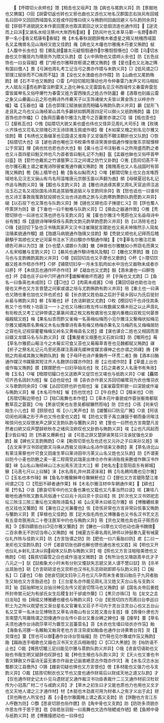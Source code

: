 <!-- { "loadSidebar": true } -->
　　【呼隈切火余烬也】豗【相击也又咺声】虺【病也与尾韵义异】防【豕掘地也又猬属】○回【胡雷切返也转也又邪也曲也又违也又地名汉郡国志右扶风有回城名曰回中又回回西域国名又姓或作回惟曰绕义与贿韵同回曲回避义与队韵同余异】徊【徘徊不进貌説文本作裵回寛衣也取其裵回之状又低徊流连也通作囘】【逆流而上曰泝又湖名水经注蔡州大岸西有湖】【防风叶也又本草马鄿一名野香莳萝一名小香又嵇康有香赋】槐【木名春秋説题辞槐木者虚星之精又桃槐西域国名又孟槐兽名见山海经又姓又佳韵】瘣【病也又木癅也尔雅瘣木苻娄又贿韵】蚘【人腹中长虫也】恛【昬乱貌雄太元疑恛恛通作尔雅恛恛惽也】○隈【乌切水曲也又尔雅厓内为隩厓外为隈又队韵】煨【火中熟物也又煨烬火余也】防【五色丝饰也一曰女容服】椳【门枢也尔雅释宫枢谓之椳又贿韵】偎【爱也也又北海之隅有国曰偎人】畏【弓渊也周礼考工记当弓之畏亦作隈与未韵义异】□【低风谓之□郭璞江赋徐而不□疾而不猛】渨【没也又水澳曲也亦作隈】防【山曲也又尾韵贿韵】碨【石不平也又贿韵】○雷【卢回切隂阳薄动也月令仲春雷乃发声又司马相如大人赋左元而右黔雷注黔雷天上造化神名又无雷国名见汉书西域传又春雷奔雷忽雷皆属琴名又俗呼爆竹为春雷又姓方雷西陵氏之姓古作防靁】罍【酒尊也刻画云雷之象又山罍画山云之形也韩诗外传罍天子以玉饰诸侯大夫皆以黄金饰士以梓亦作櫑】瓃【玉器也】礧【击也郭璞江赋骇崩浪而相礧与贿韵队韵义并异】鸓【鼠形飞走且乳之鸟也又山海经翠山其鸟多鸓状如鹊两首四足可以御火又纸韵贿韵】鑘【剑首饰也亦作櫑】□【鱼网百囊者尔雅注九罭今之百囊罟亦谓之□】镭【瓶也壶也】□【屋栋瓦也】○傀【姑隈切大貌又美也盛也伟也又怪异见周礼大司乐】瑰【玫瑰火齐珠也又花名又琼瑰石次玉诗琼瑰玉佩或作瓌】櫰【木如棠又槐之别名见尔雅又佳韵】鞼【韦绣也又盾缀革也见国语又淮南子又坚强而不鞼注鞼折也又队韵】○恢【枯隈切大也】诙【谑也调也嘲也汉书枚乘传臯诙笑类俳倡通作悝张衡东京赋悝穆公于宫室】悝【病也忧也悲也亦大也】魁【羮斗也汉书注魁者斗之所用盛而酌之者也又斗首四星曰魁又帅也凡为首者皆曰魁礼记不为魁】盔【盂器也鉢也又俗呼首甲曰盔】防【箭竹也戴凯之竹谱篃笋江汉之间谓之防竹又卦韵】○嵬【吾囘切髙不平也尔雅石戴土谓之崔嵬诗陟彼崔嵬通作巍又贿韵】隗【陮隗髙也又人名战国时有郭隗又贿韵】桅【船上樯竿也】鮠【鱼名似鮎而大】○堆【都隈切聚土也又白龙堆西域地名见汉志又骊山有鸟名阿滥堆唐元宗御玉笛以声翻为曲】頧【母頧夏冠名礼记作追与贿韵义异】锤【鍜也与支韵义异】追【雕也诗追琢其章又周礼天官追师注追治玉石之名又戎狄国名诗其追其貊惟追貊义与支韵同余异】敦【怒也诋也一曰谁何也又诗王事敦我笺敦犹投掷也又治也诗追商之旅与元韵寒韵萧韵队韵愿韵义并异】磓【以石投下也又落也与队韵义异】捶【擿也又掷也庄子捶提仁义】防【饼也蜀人呼蒸饼为防】镦【下垂也一曰千觔椎与队韵义异】□【揷血之器通作敦】○推【秃隈切排也一曰进也又荡也挤也与支韵义异】蓷【萑也尔雅注今茺蔚也又名益母诗中谷有推】焞【盛貌诗啴啴焞焞与真韵文韵元韵旱韵愿韵义并异】防【以汤除毛也】○隤【徒回切下坠也汉书隤其家声又汉书注崔隤犹言蹉跎也又易夫坤隤然示人简矣注隤柔貌通作頺】尵【虺尵马病貌通作虺隤又佳韵】頺【秃貌又顺也礼记拜而后稽颡頺乎其顺也又史记河渠书注水下流曰頺亦作頺通作隤】【牛草名尔雅注花紫缥色可淋以为饮】蹪【仆也楚人谓踬仆为蹪】魋【神兽也尔雅魋如小熊窃毛而黄又人名宋桓魋与支韵义异】□【暴风也通作頺诗惟风及頺】□【雕也又寒韵】騩【白马也与支韵微韵寘韵义并异】○捼【奴回切击也又手摩也又歌韵】○杯【卜隈切饮器又姓本作桮亦作杯】○肧【铺隈切妇孕一月未生肌肉如水中泡也又器物未成者亦曰肧】坏【未烧瓦也通作阫亦作坯】衃【凝血也又尤韵】醅【酒未漉也一曰醉饱也】阫【墙也庄子曰中穴阫通作坏雄解嘲凿坏而遁】抔【手掬也又尤韵】□【鱼名一曰鱼脔也未成防】□【□也】□【肉脔未成酱】○培【蒲回切益也助也治也隄也又养也又方言晋楚之间冢或谓之培与尤韵贿韵有韵义并异】陪【重土也一曰满也又随也重也加也又伴也贰也】裴【长衣貌又姓伯益之后封于裴乡因以为氏后徙封从裴与微韵义异】輫【车箱也】紑【衣洁鲜貌又尤韵】○枚【模回切干也诗伐其条枚又个也书枚卜功臣注一一卜之也又马棰曰枚左传以枚数阖又横木衔之以止声周礼有衔枚氏又考工记钟带谓之篆篆间谓之枚又枚枚砻宻也又屋内重檐曰双枚见何晏景福殿赋又姓】梅【果名似杏而酢又雀梅一名英梅似梅而小见尔雅注又檕梅状如梅见尔雅又蜡挴原名黄梅又木名似豫章诗有条有梅又杨梅亦果名又乌梅药名又梅梅居防之容也礼记视容瞿瞿梅梅又岭名又黄梅县名又姓】媒【谋也谋合二姓也又相因而至曰媒又龙媒马名与队韵义异】煤【集屋者又烟墨也又石炭曰煤】防【雉网也】莓【草名尔雅葥山莓注今之木莓实可食又苔也又莓莓草青苍也见魏都赋又贿韵】禖【祈子之祭名礼记元鸟至祀髙禖注髙禖先媒神变媒言禖神之也亦谓之郊禖】脢【脊侧之肉易咸其脢又贿韵队韵】鋂【子母环也诗卢重鋂传一环贯二者】酶【酒本曰酶通作媒汉书媒蘖其短注齐人名麴饼曰媒亦作防】塺【尘也或作防】【草盛上出也或作每又贿韵】腜【腜腜肥也一曰妇孕始兆也】玫【石之美者又人名唐书有朱玫】珻【玉名】○嗺【租隈切撮口也又送歌声又促饮也又嗟也与纸韵义异】○崔【麤隈切齐邑名因封为姓】催【迫也促也】缞【丧衣亦作衰又苏回切编鹭羽为衣也惟羽衣义与歌韵同余异】○摧【丛回切挤也折也阻也】漼【漼漼霜雪积貌一曰深貌或作凗与贿韵义异】槯【木名可作杖】慛【伤也忧也】□【牛白色】□【精米也】○防【苏隈切鞍边带也】□【毰□鳯舞也本作毸】□【草木花叶垂貌或作蓑张衡南都赋敷草蕊之蓑蓑】○咍【黒哀切笑也左思吴都赋冁然而咍】防【饮也】○孩【何来切始生小儿也】颏【颐颔也】咳【小儿笑声也】防【雄蟹曰□防见广雅】○哀【阿该切闵也闵痛之形于声也又怜也爱也又姓】唉【防也又管子禹立諌鼓于朝而备讯唉注唉惊问也又叹恨发声之辞又支韵队韵与蟹韵义异】欸【訾也一曰然也方言南楚凡言然者曰欸又叹声楚辞欸秋冬之绪风注欸叹也又卦韵与贿韵义异】埃【尘也凡风起而沙皆曰埃】防【热甚又爆爇也】诶【可恶之辞又楚辞诶笑狂只注诶犹强也又卦韵】娭【婢也又支韵贿韵】○来【勒孩切至也及也还也又元孙之子曰来孙又姓】徕【古文来字汉书郊祀歌天马徕从西极又徂徕山名诗作徂来又泰韵】莱【草名诗北山有莱注莱藜也叶可食又田废生草曰莱诗田卒污莱又山名又姓也又队韵】防【齐谓麦曰防今小麦也防麰之麦一麦二稃周受此瑞麦出埤仓亦作来诗贻我来麰或作麳汉书作厘】崃【山名山海经崃山江水出焉东流注大江】郲【地名左注荥阳县东有郲城】騋【马髙七尺以上曰騋】涞【水名周礼并州其浸涞易】鶆【鸟名鶆鸠鹰也见尔雅】□【玉名也本作琜】鯠【鱼名尔雅鯬鯠埤仓鯬鯠魾也】□【貍也又方言貔陈楚江淮间谓之□】□【荒田不耕者通作莱】梾【木名尔雅注材中车辋通作来】【耕也】箂【竹名】○该【歌哀切军中约也又备也兼也又载也又凡事当然曰该】垓【兼垓八极地也通作陔又数名风俗通十亿曰兆十兆曰京十京曰垓】陔【阶次也又汉书郊祀志坛三陔注三陔三重坛也又南陔诗篇名】峐【山无草木曰峐见尔雅】絯【博雅纒絯束也又挂也又蟹韵】晐【兼也日之光兼覆也】侅【竒侅非常也方言非常曰侅事又贿韵与蟹韵义异】荄【草根也又佳韵】胲【足大指毛肉也又博雅备也又书名汉书艺文志有五音竒胲用兵二十卷注胲军中约也与贿韵义异】赅【货也又赡也具也荘子赅而存焉】【豕四蹢皆白曰见尔雅又蟹韵】剀【鎌也一曰摩也又切也动也唐书魏徴二百余奏无不剀切当帝心又贿韵】祴【祴夏古乐章名周礼钟师以钟鼔奏九夏有祴夏仪礼作陔与佳韵义异】防【方言饴谓之防】防【肥也一曰六畜胎曰防】痎【二曰一发疟也又佳韵队韵】○开【渴哀切张也辟也解也啓也通也发也又姓】闿【明也又开也仪礼乡射礼注决以钩闿体又队韵与贿韵义异】暟【照也又方言注暟暟美徳也又贿韵】○皑【莪孩切霜雪之白也或作溰凒又微韵】敳【有所治也又隤敳髙辛氏才子八元之一】獃【獃痴象犬小时未有分别又懛獃失志貌又吴人谓不慧曰獃】防【杀羊出其胎也】硙【方言硙硙坚也又崇积也汉书礼乐志硙硙即即与队韵义异】□【船名】□【谨也】○胎【他哀切説文妇孕三月也又凡孕而未生者皆曰胎庄子九窍者胎生又始也又方言胎逃也】台【三台星名亦作能见周礼注又姓又天台山名与支韵义异】骀【狐骀邾地又台骀汾神见左传又驼哀切驽马也又贿韵】邰【国名炎帝后姜姓所封帝喾元妃为有邰氏女生后稷复封于邰或作斄】□【黒贝亦珠□】珆【龙文之圭曰龙珆】绐【绵緼又博雅纒也缓也与贿韵义异】○台【驼孩切四方而髙曰台李巡曰积土为之所以观望也又渐台星名又官署名又荘子不可内于灵台注灵台心也又五台山名又艾草一名冰台见博物志又草名诗南山有台又姓又澹台复姓】儓【舆儓仆隶也方言南楚凡骂庸贱谓之田儓通作台左传仆臣台又重台婢之婢也】擡【擡举】薹【草名夫须也通作台诗疏莎草可为簔笠又芸籉菜名】苔【水衣也生墙曰垣衣亦作菭】鲐【海鱼名河豚一名鯸鲐又鲐背老也方言注背皮如鲐鱼也通作台诗黄耈台背】炱【炱煤也】籉【笠也可以御通作台诗台笠缁撮】防【竹萌也见尔雅或作箈又贿韵】跆【蹋跆连手唱歌也又蹋也汉书天文志兵相跆借】□【□□大黒貌】防【咍防语不止也】○能【傩孩切鼈三足曰能见尔雅与蒸韵队韵义并异】○哉【咨哀切语助也又始也书哉生明又疑辞也叹辞也】栽【种也生殖也与队韵义异】灾【天火也又害也书眚灾肆赦又作菑诗无菑无害亦作甾史记甾害絶息古作烖亦作灾】渽【水名汉志水出蜀郡汶江县徼外】○猜【雌哀切疑也惧也又方言恨也】偲【多材能也又强力也与支韵义异】○裁【慈孩切制衣也又节也又度也通作财易后以财成天地之道又队韵】才【仅也通作财史记太仆见马遗财足又通作裁汉书功臣表裁什二三又通作材前汉杜钦传为小冠髙广材二寸与咸韵义异】才【草木之初生曰才又能也质也力也用也又文才也又天地人谓之三才通作材】材【木挺也木劲直可用为材者人之有才义出于此】财【货也贿也人所宝也】鼒【小也尔雅圜掩上谓之鼒又支韵】防【饼麴也方言江东人呼麴为防】○顋【思哀切颔也俗作腮】防【角中骨也又支韵】防【防防多须貌亦作思左传于思于思】毸【毰毸张羽貎一曰鳯舞也文选作陪鳃或作毢】鳃【鱼颊中骨与纸韵义异】揌【博雅擡揌动也一曰择也】
